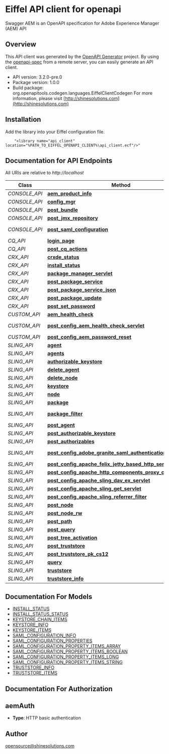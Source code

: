 # Eiffel API client for openapi

Swagger AEM is an OpenAPI specification for Adobe Experience Manager (AEM) API

## Overview
This API client was generated by the [OpenAPI Generator](https://openapi-generator.tech) project.  By using the [openapi-spec](https://openapis.org) from a remote server, you can easily generate an API client.

- API version: 3.2.0-pre.0
- Package version: 1.0.0
- Build package: org.openapitools.codegen.languages.EiffelClientCodegen
For more information, please visit [http://shinesolutions.com](http://shinesolutions.com)

## Installation
Add the library into your Eiffel configuration file.
```
    "<library name="api_client" location="%PATH_TO_EIFFEL_OPENAPI_CLIENT%\api_client.ecf"/>"
```

## Documentation for API Endpoints

All URIs are relative to *http://localhost*

Class | Method | HTTP request | Description
------------ | ------------- | ------------- | -------------
*CONSOLE_API* | [**aem_product_info**](docs/CONSOLE_API.md#aem_product_info) | **Get** /system/console/status-productinfo.json | 
*CONSOLE_API* | [**config_mgr**](docs/CONSOLE_API.md#config_mgr) | **Get** /system/console/configMgr | 
*CONSOLE_API* | [**post_bundle**](docs/CONSOLE_API.md#post_bundle) | **Post** /system/console/bundles/{name} | 
*CONSOLE_API* | [**post_jmx_repository**](docs/CONSOLE_API.md#post_jmx_repository) | **Post** /system/console/jmx/com.adobe.granite:type&#x3D;Repository/op/{action} | 
*CONSOLE_API* | [**post_saml_configuration**](docs/CONSOLE_API.md#post_saml_configuration) | **Post** /system/console/configMgr/com.adobe.granite.auth.saml.SamlAuthenticationHandler | 
*CQ_API* | [**login_page**](docs/CQ_API.md#login_page) | **Get** /libs/granite/core/content/login.html | 
*CQ_API* | [**post_cq_actions**](docs/CQ_API.md#post_cq_actions) | **Post** /.cqactions.html | 
*CRX_API* | [**crxde_status**](docs/CRX_API.md#crxde_status) | **Get** /crx/server/crx.default/jcr:root/.1.json | 
*CRX_API* | [**install_status**](docs/CRX_API.md#install_status) | **Get** /crx/packmgr/installstatus.jsp | 
*CRX_API* | [**package_manager_servlet**](docs/CRX_API.md#package_manager_servlet) | **Get** /crx/packmgr/service/script.html | 
*CRX_API* | [**post_package_service**](docs/CRX_API.md#post_package_service) | **Post** /crx/packmgr/service.jsp | 
*CRX_API* | [**post_package_service_json**](docs/CRX_API.md#post_package_service_json) | **Post** /crx/packmgr/service/.json/{path} | 
*CRX_API* | [**post_package_update**](docs/CRX_API.md#post_package_update) | **Post** /crx/packmgr/update.jsp | 
*CRX_API* | [**post_set_password**](docs/CRX_API.md#post_set_password) | **Post** /crx/explorer/ui/setpassword.jsp | 
*CUSTOM_API* | [**aem_health_check**](docs/CUSTOM_API.md#aem_health_check) | **Get** /system/health | 
*CUSTOM_API* | [**post_config_aem_health_check_servlet**](docs/CUSTOM_API.md#post_config_aem_health_check_servlet) | **Post** /apps/system/config/com.shinesolutions.healthcheck.hc.impl.ActiveBundleHealthCheck | 
*CUSTOM_API* | [**post_config_aem_password_reset**](docs/CUSTOM_API.md#post_config_aem_password_reset) | **Post** /apps/system/config/com.shinesolutions.aem.passwordreset.Activator | 
*SLING_API* | [**agent**](docs/SLING_API.md#agent) | **Get** /etc/replication/agents.{runmode}/{name} | 
*SLING_API* | [**agents**](docs/SLING_API.md#agents) | **Get** /etc/replication/agents.{runmode}.-1.json | 
*SLING_API* | [**authorizable_keystore**](docs/SLING_API.md#authorizable_keystore) | **Get** /{intermediatePath}/{authorizableId}.ks.json | 
*SLING_API* | [**delete_agent**](docs/SLING_API.md#delete_agent) | **Delete** /etc/replication/agents.{runmode}/{name} | 
*SLING_API* | [**delete_node**](docs/SLING_API.md#delete_node) | **Delete** /{path}/{name} | 
*SLING_API* | [**keystore**](docs/SLING_API.md#keystore) | **Get** /{intermediatePath}/{authorizableId}/keystore/store.p12 | 
*SLING_API* | [**node**](docs/SLING_API.md#node) | **Get** /{path}/{name} | 
*SLING_API* | [**package**](docs/SLING_API.md#package) | **Get** /etc/packages/{group}/{name}-{version}.zip | 
*SLING_API* | [**package_filter**](docs/SLING_API.md#package_filter) | **Get** /etc/packages/{group}/{name}-{version}.zip/jcr:content/vlt:definition/filter.tidy.2.json | 
*SLING_API* | [**post_agent**](docs/SLING_API.md#post_agent) | **Post** /etc/replication/agents.{runmode}/{name} | 
*SLING_API* | [**post_authorizable_keystore**](docs/SLING_API.md#post_authorizable_keystore) | **Post** /{intermediatePath}/{authorizableId}.ks.html | 
*SLING_API* | [**post_authorizables**](docs/SLING_API.md#post_authorizables) | **Post** /libs/granite/security/post/authorizables | 
*SLING_API* | [**post_config_adobe_granite_saml_authentication_handler**](docs/SLING_API.md#post_config_adobe_granite_saml_authentication_handler) | **Post** /apps/system/config/com.adobe.granite.auth.saml.SamlAuthenticationHandler.config | 
*SLING_API* | [**post_config_apache_felix_jetty_based_http_service**](docs/SLING_API.md#post_config_apache_felix_jetty_based_http_service) | **Post** /apps/system/config/org.apache.felix.http | 
*SLING_API* | [**post_config_apache_http_components_proxy_configuration**](docs/SLING_API.md#post_config_apache_http_components_proxy_configuration) | **Post** /apps/system/config/org.apache.http.proxyconfigurator.config | 
*SLING_API* | [**post_config_apache_sling_dav_ex_servlet**](docs/SLING_API.md#post_config_apache_sling_dav_ex_servlet) | **Post** /apps/system/config/org.apache.sling.jcr.davex.impl.servlets.SlingDavExServlet | 
*SLING_API* | [**post_config_apache_sling_get_servlet**](docs/SLING_API.md#post_config_apache_sling_get_servlet) | **Post** /apps/system/config/org.apache.sling.servlets.get.DefaultGetServlet | 
*SLING_API* | [**post_config_apache_sling_referrer_filter**](docs/SLING_API.md#post_config_apache_sling_referrer_filter) | **Post** /apps/system/config/org.apache.sling.security.impl.ReferrerFilter | 
*SLING_API* | [**post_node**](docs/SLING_API.md#post_node) | **Post** /{path}/{name} | 
*SLING_API* | [**post_node_rw**](docs/SLING_API.md#post_node_rw) | **Post** /{path}/{name}.rw.html | 
*SLING_API* | [**post_path**](docs/SLING_API.md#post_path) | **Post** /{path}/ | 
*SLING_API* | [**post_query**](docs/SLING_API.md#post_query) | **Post** /bin/querybuilder.json | 
*SLING_API* | [**post_tree_activation**](docs/SLING_API.md#post_tree_activation) | **Post** /etc/replication/treeactivation.html | 
*SLING_API* | [**post_truststore**](docs/SLING_API.md#post_truststore) | **Post** /libs/granite/security/post/truststore | 
*SLING_API* | [**post_truststore_pk_cs12**](docs/SLING_API.md#post_truststore_pk_cs12) | **Post** /etc/truststore | 
*SLING_API* | [**query**](docs/SLING_API.md#query) | **Get** /bin/querybuilder.json | 
*SLING_API* | [**truststore**](docs/SLING_API.md#truststore) | **Get** /etc/truststore/truststore.p12 | 
*SLING_API* | [**truststore_info**](docs/SLING_API.md#truststore_info) | **Get** /libs/granite/security/truststore.json | 


## Documentation For Models

 - [INSTALL_STATUS](docs/INSTALL_STATUS.md)
 - [INSTALL_STATUS_STATUS](docs/INSTALL_STATUS_STATUS.md)
 - [KEYSTORE_CHAIN_ITEMS](docs/KEYSTORE_CHAIN_ITEMS.md)
 - [KEYSTORE_INFO](docs/KEYSTORE_INFO.md)
 - [KEYSTORE_ITEMS](docs/KEYSTORE_ITEMS.md)
 - [SAML_CONFIGURATION_INFO](docs/SAML_CONFIGURATION_INFO.md)
 - [SAML_CONFIGURATION_PROPERTIES](docs/SAML_CONFIGURATION_PROPERTIES.md)
 - [SAML_CONFIGURATION_PROPERTY_ITEMS_ARRAY](docs/SAML_CONFIGURATION_PROPERTY_ITEMS_ARRAY.md)
 - [SAML_CONFIGURATION_PROPERTY_ITEMS_BOOLEAN](docs/SAML_CONFIGURATION_PROPERTY_ITEMS_BOOLEAN.md)
 - [SAML_CONFIGURATION_PROPERTY_ITEMS_LONG](docs/SAML_CONFIGURATION_PROPERTY_ITEMS_LONG.md)
 - [SAML_CONFIGURATION_PROPERTY_ITEMS_STRING](docs/SAML_CONFIGURATION_PROPERTY_ITEMS_STRING.md)
 - [TRUSTSTORE_INFO](docs/TRUSTSTORE_INFO.md)
 - [TRUSTSTORE_ITEMS](docs/TRUSTSTORE_ITEMS.md)


## Documentation For Authorization


## aemAuth

- **Type**: HTTP basic authentication


## Author

opensource@shinesolutions.com

